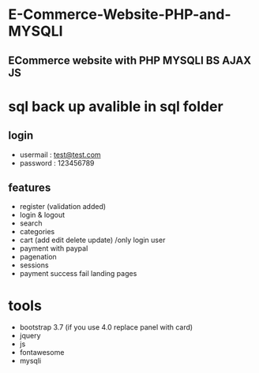 # E-Commerce-Website-PHP-and-MYSQLI
## ECommerce website with PHP MYSQLI BS AJAX JS

# sql back up avalible in sql folder 

## login
* usermail : test@test.com
* password : 123456789

## features
* register (validation added)
* login & logout
* search
* categories
* cart (add edit delete update) /only login user 
* payment with paypal
* pagenation 
* sessions 
* payment success fail landing pages 

# tools
* bootstrap 3.7 (if you use 4.0 replace panel with card)
* jquery 
* js
* fontawesome
* mysqli 
